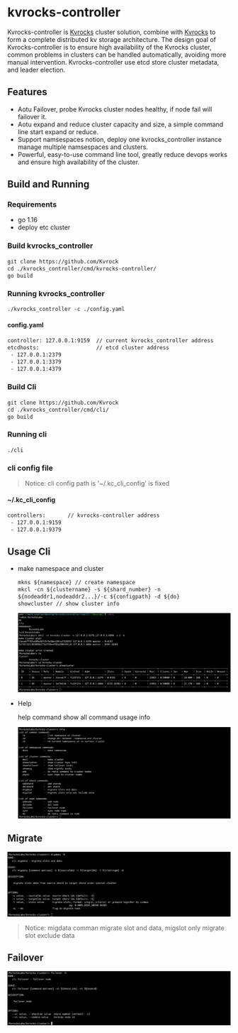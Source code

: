 # kvrocks-controller
Kvrocks-controller is [Kvrocks](https://github.com/apache/incubator-kvrocks#---) cluster solution, combine with [Kvrocks](https://github.com/apache/incubator-kvrocks#---) to form a complete distributed kv storage architecture. The design goal of Kvrocks-controller is to ensure high availability of the Kvrocks cluster, common problems in clusters can be handled automatically, avoiding more manual intervention. Kvrocks-controller use etcd store cluster metadata, and leader election.

## Features

* Aotu Failover, probe Kvrocks cluster nodes healthy, if node fail will failover it.
* Aotu expand and reduce cluster capacity and size, a simple command line start expand or reduce.
* Support namsespaces notion, deploy one kvrocks_controller instance manage multiple namsespaces and clusters.
* Powerful, easy-to-use command line tool, greatly reduce devops works and ensure high availability of the cluster.

## Build and Running

### Requirements

* go 1.16
* deploy etc cluster

### Build kvrocks_controller

```shell
git clone https://github.com/Kvrock
cd ./kvrocks_controller/cmd/kvrocks-controller/
go build
```

### Running kvrocks_controller

```
./kvrocks_controller -c ./config.yaml
```

#### config.yaml

```
controller: 127.0.0.1:9159  // current kvrocks_controller address
etcdhosts:                  // etcd cluster address
 - 127.0.0.1:2379
 - 127.0.0.1:3379
 - 127.0.0.1:4379
```

### Build Cli

```
git clone https://github.com/Kvrock
cd ./kvrocks_controller/cmd/cli/
go build
```

### Running cli

```
./cli
```

### cli config file

> Notice: cli config path is '~/.kc_cli_config' is fixed

#### ~/.kc_cli_config

```
controllers:       // kvrocks-controller address
 - 127.0.0.1:9159
 - 127.0.0.1:9379
```



## Usage Cli

* make namespace and cluster

  ```
  mkns ${namespace} // create namespace
  mkcl -cn ${clustername} -s ${shard_number} -n ${nodeaddr1,nodeaddr2...}/-c ${configpath} -d ${do}
  showcluster // show cluster info
  ```

  ![initcluster](./doc/images/init_cluster.png)

* Help

  help command show all command usage info

  ![help](./doc/images/help.png) 

## Migrate

![migdata](./doc/images/migdata.png)

> Notice: migdata comman migrate slot and data, migslot only migrate slot exclude data

## Failover

![failover](./doc/images/failover.png)







